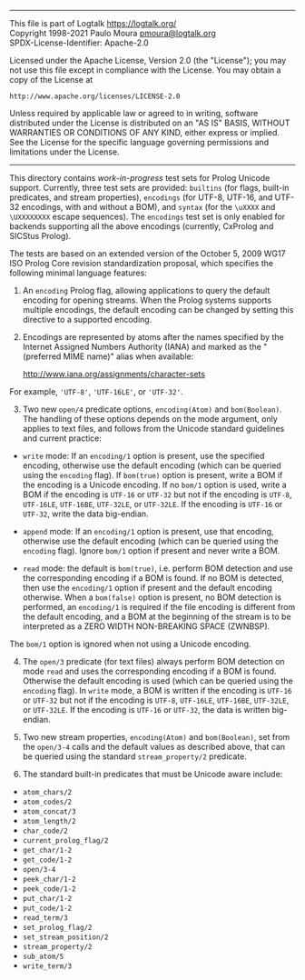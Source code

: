 ________________________________________________________________________

This file is part of Logtalk <https://logtalk.org/>  
Copyright 1998-2021 Paulo Moura <pmoura@logtalk.org>  
SPDX-License-Identifier: Apache-2.0

Licensed under the Apache License, Version 2.0 (the "License");
you may not use this file except in compliance with the License.
You may obtain a copy of the License at

    http://www.apache.org/licenses/LICENSE-2.0

Unless required by applicable law or agreed to in writing, software
distributed under the License is distributed on an "AS IS" BASIS,
WITHOUT WARRANTIES OR CONDITIONS OF ANY KIND, either express or implied.
See the License for the specific language governing permissions and
limitations under the License.
________________________________________________________________________


This directory contains *work-in-progress* test sets for Prolog Unicode
support. Currently, three test sets are provided: `builtins` (for flags,
built-in predicates, and stream properties), `encodings` (for UTF-8,
UTF-16, and UTF-32 encodings, with and without a BOM), and `syntax` (for
the `\uXXXX` and `\UXXXXXXXX` escape sequences). The `encodings` test set
is only enabled for backends supporting all the above encodings (currently,
CxProlog and SICStus Prolog).

The tests are based on an extended version of the October 5, 2009 WG17 ISO
Prolog Core revision standardization proposal, which specifies the following
minimal language features:

1. An `encoding` Prolog flag, allowing applications to query the default
encoding for opening streams. When the Prolog systems supports multiple
encodings, the default encoding can be changed by setting this directive
to a supported encoding.

2. Encodings are represented by atoms after the names specified by the
Internet Assigned Numbers Authority (IANA) and marked as the "(preferred
MIME name)" alias when available:

	http://www.iana.org/assignments/character-sets

For example, `'UTF-8'`, `'UTF-16LE'`, or `'UTF-32'`.

3. Two new `open/4` predicate options, `encoding(Atom)` and `bom(Boolean)`.
The handling of these options depends on the mode argument, only applies to
text files, and follows from the Unicode standard guidelines and current
practice:

- `write` mode: If an `encoding/1` option is present, use the specified
encoding, otherwise use the default encoding (which can be queried using
the `encoding` flag). If `bom(true)` option is present, write a BOM if the
encoding is a Unicode encoding. If no `bom/1` option is used, write a BOM
if the encoding is `UTF-16` or `UTF-32` but not if the encoding is `UTF-8`,
`UTF-16LE`, `UTF-16BE`, `UTF-32LE`, or `UTF-32LE`. If the encoding is
`UTF-16` or `UTF-32`, write the data big-endian.

- `append` mode: If an `encoding/1` option is present, use that encoding,
otherwise use the default encoding (which can be queried using the
`encoding` flag). Ignore `bom/1` option if present and never write a BOM.

- `read` mode: the default is `bom(true)`, i.e. perform BOM detection and use
the corresponding encoding if a BOM is found. If no BOM is detected, then use
the `encoding/1` option if present and the default encoding otherwise. When a
`bom(false)` option is present, no BOM detection is performed, an `encoding/1`
is required if the file encoding is different from the default encoding, and
a BOM at the beginning of the stream is to be interpreted as a ZERO WIDTH
NON-BREAKING SPACE (ZWNBSP).

The `bom/1` option is ignored when not using a Unicode encoding.

4. The `open/3` predicate (for text files) always perform BOM detection on mode
`read` and uses the corresponding encoding if a BOM is found. Otherwise the
default encoding is used (which can be queried using the `encoding` flag).
In `write` mode, a BOM is written if the encoding is `UTF-16` or `UTF-32` but
not if the encoding is `UTF-8`, `UTF-16LE`, `UTF-16BE`, `UTF-32LE`, or
`UTF-32LE`. If the encoding is `UTF-16` or `UTF-32`, the data is written
big-endian.

5. Two new stream properties, `encoding(Atom)` and `bom(Boolean)`, set from
the `open/3-4` calls and the default values as described above, that can be
queried using the standard `stream_property/2` predicate.

6. The standard built-in predicates that must be Unicode aware include:

- `atom_chars/2`
- `atom_codes/2`
- `atom_concat/3`
- `atom_length/2`
- `char_code/2`
- `current_prolog_flag/2`
- `get_char/1-2`
- `get_code/1-2`
- `open/3-4`
- `peek_char/1-2`
- `peek_code/1-2`
- `put_char/1-2`
- `put_code/1-2`
- `read_term/3`
- `set_prolog_flag/2`
- `set_stream_position/2`
- `stream_property/2`
- `sub_atom/5`
- `write_term/3`
